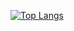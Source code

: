 [![Top Langs](https://github-readme-stats.vercel.app/api/top-langs/?username=noaleclaire&hide_progress=true)](https://github.com/anuraghazra/github-readme-stats)
